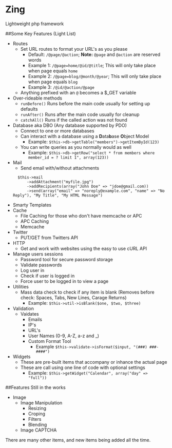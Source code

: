 Zing
====

Lightweight php framework


##Some Key Features (Light List)

* Routes
  * Set URL routes to format your URL's as you please
    * Default: `/@page/@action`; <b>Note:</b> `@page` and `@action` are reserved words
    * Example 1: `/@page=home/@id/@title`; This will only take place when page equals `home`
    * Example 2: `/@page=blog/@month/@year`; This will only take place when page equals `blog`
    * Example 3: `/@id/@action/@page`
  * Anything prefixed with an `@` becomes a $_GET variable
* Over-rideable methods
  * `runBefore()` Runs before the main code usually for setting up defaults 
  * `runAfter()` Runs after the main code usually for cleanup
  * `catchAll()` Runs if the called action was not found
* Database aka DBO (Any database supported by PDO)
  * Connect to one or more databases
  * Can interact with a database using a <b>D</b>ata<b>b</b>ase <b>O</b>bject Model
    * Example: `$this->db->getTable("members")->getItemById(123)`
  * You can write queries as you normally would as well
    * Example: `$this->db->getRow("select * from members where member_id = ? limit 1", array(123))`
* Mail
  * Send email with/without attachments
  ```
    $this->mail
        ->addAttachment("myfile.jpg")
        ->addRecipients(array("John Doe" => "jdoe@gmail.com))
        ->send(array("email" => "noreply@example.com", "name" => "No Reply"), "My Title", "My HTML Message")
  ```
* Smarty Templates
* Cache
  * File Caching for those who don't have memcache or APC
  * APC Caching
  * Memcache
* Twitter
  * PUT/GET from Twitters API
* HTTP
  * Get and work with websites using the easy to use cURL API
* Manage users sessions
  * Password tool for secure password storage
  * Validate passwords
  * Log user in
  * Check if user is logged in
  * Force user to be logged in to view a page
* Utilities
  * Mass data check to check if any item is blank (Removes before check: Spaces, Tabs, New Lines, Carage Returns)
    * Example: `$this->util->isBlank($one, $two, $three)`
* Validation
  * Vaidates 
    * Emails
    * IP's
    * URL's
    * User Names (0-9, A-Z, a-z and _)
    * Custom Format Tool
      * Example `$this->validate->isFormat($input, "(###) ###-####")`
* Widgets
  * These are pre-built items that accompany or inhance the actual page
  * These are call using one line of code with optional settings
    * Example: `$this->getWidget("Calendar", array("day" => "full"))`

##Features Still in the works

* Image
  * Image Manipulation
    * Resizing
    * Croping
    * Filters
    * Blending
  * Image CAPTCHA

There are many other items, and new items being added all the time.
